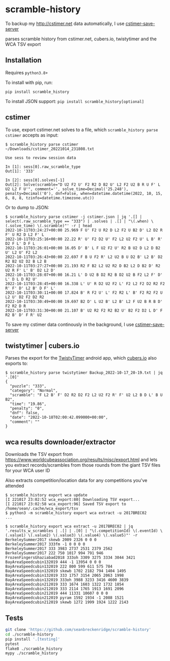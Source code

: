 # scramble-history

To backup my <http://cstimer.net> data automatically, I use [cstimer-save-server](https://github.com/seanbreckenridge/cstimer-save-server)

parses scramble history from cstimer.net, cubers.io, twistytimer and the WCA TSV export

## Installation

Requires `python3.8+`

To install with pip, run:

    pip install scramble_history

To install JSON support: `pip install scramble_history[optional]`

## cstimer

To use, export cstimer.net solves to a file, which `scramble_history parse cstimer` accepts as input:

```
$ scramble_history parse cstimer ~/Downloads/cstimer_20221014_231808.txt

Use sess to review session data

In [1]: sess[0].raw_scramble_type
Out[1]: '333'

In [2]: sess[0].solves[-1]
Out[2]: Solve(scramble="D U2 F2 U' F2 R2 D B2 U' L2 F2 U2 B R U F' L U2 L2 F U'", comment='', solve_time=Decimal('25.248'), penalty=Decimal('0'), dnf=False, when=datetime.datetime(2022, 10, 15, 6, 8, 8, tzinfo=datetime.timezone.utc))
```

Or to dump to JSON:

```
$ scramble_history parse cstimer -j cstimer.json | jq '.[] | select(.raw_scramble_type == "333") | .solves | .[] | "\(.when) \(.solve_time) \(.scramble)"' -r | head
2022-10-11T03:24:27+00:00 25.969 F U' F2 U R2 D L2 F2 U B2 D' L2 D2 R F' U R2 D L2 F' L
2022-10-11T03:25:16+00:00 22.22 R' U' F2 D2 U' F2 L2 U2 F2 U' L B' R' D2 F L' D F L
2022-10-11T03:26:01+00:00 16.05 D' B' L F U2 F2 U' R2 B U2 D L2 D B2 U' L2 U' F2 L2
2022-10-11T03:26:43+00:00 22.697 F B U F2 R' L2 U2 B U D2 B' L2 B' D2 R2 B2 U2 D2 B L2 B
2022-10-11T03:27:27+00:00 21.193 R2 F B2 L2 U2 R2 D B2 L2 D B2 D' R2 U2 R F' L' B' D2 L2 D'
2022-10-11T03:28:07+00:00 16.21 L' D U2 B D2 R2 B D2 U2 B F2 L2 F' D' L' D L D R2 U'
2022-10-11T03:28:45+00:00 16.338 L' U' R D2 U2 F2 L' F2 L2 F2 D2 R2 F2 R' F' D' L2 B' D F' L'
2022-10-11T03:30:11+00:00 17.824 B' R F2 U' L' F2 R2 L' B' F2 R2 F2 U L2 U' D2 F2 D2 R2
2022-10-11T03:30:49+00:00 19.697 B2 D' L U2 B' L2 B' L2 F U2 B R B D' F2 R2 D R
2022-10-11T03:31:30+00:00 21.107 B' U2 R2 F2 R2 B2 U' B2 F2 D2 L D' F R2 B' D' F R' U2
```

To save my cstimer data continously in the background, I use [cstimer-save-server](https://github.com/seanbreckenridge/cstimer-save-server)

## twistytimer | cubers.io

Parses the export for the [TwistyTimer](https://play.google.com/store/apps/details?id=com.aricneto.twistytimer&hl=en_US&gl=US) android app, which [cubers.io](https://www.cubers.io/) also exports to:

```
$ scramble_history parse twistytimer Backup_2022-10-17_20-19.txt | jq '.[0]'
{
  "puzzle": "333",
  "category": "Normal",
  "scramble": "F L2 B' F' D2 R2 D2 F2 L2 U2 F2 R' F' U2 L2 B D L' B U B2",
  "time": "19.86",
  "penalty": "0",
  "dnf": false,
  "date": "2022-10-18T02:00:42.099000+00:00",
  "comment": ""
}
```

## wca results downloader/extractor

Downloads the TSV export from <https://www.worldcubeassociation.org/results/misc/export.html> and lets you extract records/scrambles from those rounds from the giant TSV files for your WCA user ID

Also extracts competition/location data for any competitions you've attended

```
$ scramble_history export wca update
[I 221017 23:02:52 wca_export:80] Downloading TSV export...
[I 221017 23:02:58 wca_export:96] Saved TSV export to /home/sean/.cache/wca_export/tsv
$ python3 -m scramble_history export wca extract -u 2017BREC02
...

$ scramble_history export wca extract -u 2017BREC02 | jq '.results_w_scrambles | .[] | .[0] | "\(.competitionId) \(.eventId) \(.value1) \(.value2) \(.value3) \(.value4) \(.value5)"' -r
BerkeleySummer2017 skewb 2009 2326 0 0 0
BerkeleySummer2017 333fm -1 0 0 0 0
BerkeleySummer2017 333 3983 2737 2531 2379 2562
BerkeleySummer2017 222 750 1017 994 791 946
FrozenFingersGhaziabad2018 333oh 3309 3275 3334 3044 3421
BayAreaSpeedcubin132019 444 -1 13954 0 0 0
BayAreaSpeedcubin132019 222 800 599 611 575 784
BayAreaSpeedcubin132019 skewb 1702 2182 794 1404 1495
BayAreaSpeedcubin132019 333 1757 3154 2065 2063 1998
BayAreaSpeedcubin132019 333oh 3988 3233 3416 4600 3839
BayAreaSpeedcubin212019 333 1674 1603 1322 1732 1854
BayAreaSpeedcubin212019 333 2114 1765 1913 1691 2096
BayAreaSpeedcubin212019 444 11331 10607 0 0 0
BayAreaSpeedcubin212019 pyram 1592 1934 -1 2088 1521
BayAreaSpeedcubin212019 skewb 1272 1999 1924 1222 2143
```

## Tests

```bash
git clone 'https://github.com/seanbreckenridge/scramble-history'
cd ./scramble-history
pip install '.[testing]'
pytest
flake8 ./scramble_history
mypy ./scramble_history
```
